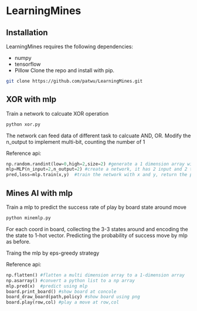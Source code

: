 # LearningMines


## Installation

LearningMines requires the following dependencies:
* numpy
* tensorflow
* Pillow
Clone the repo and install with pip.

```bash
git clone https://github.com/patwu/LearningMines.git
```

## XOR with mlp

Train a network to calcuate XOR operation

```bash
python xor.py
```
The network can feed data of different task to calcuate AND, OR. Modify the n_output to implement multi-bit, counting the number of 1

Reference api:

```python
np.random.randint(low=0,high=2,size=2) #generate a 1 dimension array with size of 2, each element in array is a random integer between 0 and 1
mlp=MLP(n_input=2,n_output=2) #create a network, it has 2 input and 2 types of output
pred,loss=mlp.train(x,y)  #train the network with x and y, return the prediction of network and loss  
```

## Mines AI with mlp

Train a mlp to predict the success rate of play by board state around move

```bash
python minemlp.py
```
For each coord in board, collecting the 3-3 states around and encoding the the state to 1-hot vector. Predicting the probability of success move by mlp as before.

Traing the mlp by eps-greedy strategy

Reference api:

```python
np.flatten() #flatten a multi dimension array to a 1-dimension array
np.asarray() #convert a python list to a np array
mlp.pred(x)  #predict using mlp
board.print_board() #show board at concole
board_draw_board(path,policy) #show board using png
board.play(row,col) #play a move at row,col
```


